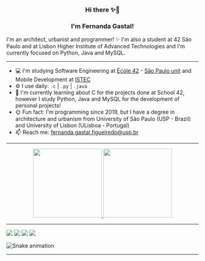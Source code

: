 <h3 align="center">Hi there ✨🚀</h3>
<h3 align="center">I'm Fernanda Gastal! </h3>

I'm an architect, urbanist and programmer! ✨
I'm also a student at 42 São Paulo and at Lisbon Higher Institute of Advanced Technologies and I'm currently focused on Python, Java and MySQL.

---

- 💻 I'm  studying Software Engineering at [École 42](https://www.42.fr/) - [São Paulo unit](https://www.42sp.org.br/) and Mobile Development at [ISTEC](http://www.istec.pt/index.php/ctesp-desenvolvimento-para-dispositivos-moveis/)
- ⚙️ I use daily:  `.c` | `.py` | `.java`
- 🌻 I'm currently learning about C for the projects done at School 42, however I study Python, Java and MySQL for the development of personal projects!
- 🌞 Fun fact: I'm programming since 2019, but I have a degree in architecture and urbanism from University of São Paulo (USP - Brazil) and University of Lisbon (ULisboa - Portugal)
- 📫 Reach me: fernanda.gastal.figueiredo@usp.br

---

<div align="center">
  <a href="https://github.com/fegastal">
  <img height="180em" src="https://github-readme-stats.vercel.app/api?username=fegastal&show_icons=true&theme=dracula&include_all_commits=true&count_private=true"/>
  <img height="180em" src="https://github-readme-stats.vercel.app/api/top-langs/?username=fegastal&layout=compact&langs_count=7&theme=dracula"/>
</div>

---

<div> 
  <a href="https://www.instagram.com/fegastal/" target="_blank"><img src="https://img.shields.io/badge/-Instagram-%23E4405F?style=for-the-badge&logo=instagram&logoColor=white" target="_blank"></a>
 <a href="https://discord.gg/7QrbMzuT" target="_blank"><img src="https://img.shields.io/badge/Discord-7289DA?style=for-the-badge&logo=discord&logoColor=white" target="_blank"></a> 
  <a href = "mailto:fernanda.gastal.figueiredo@usp.br"><img src="https://img.shields.io/badge/-Gmail-%23333?style=for-the-badge&logo=gmail&logoColor=white" target="_blank"></a>
  <a href="https://www.linkedin.com/in/fernandagastal/" target="_blank"><img src="https://img.shields.io/badge/-LinkedIn-%230077B5?style=for-the-badge&logo=linkedin&logoColor=white" target="_blank"></a> 
 
  ![Snake animation](https://github.com/fegastal/fegastal/blob/output/github-contribution-grid-snake.svg)
 
</div>

---
  
<!--
**Yaten/Yaten** is a ✨ _special_ ✨ repository because its `README.md` (this file) appears on your GitHub profile.

Here are some ideas to get you started:

- 🔭 I’m currently working on ...
- 🌱 I’m currently learning ...
- 👯 I’m looking to collaborate on ...
- 🤔 I’m looking for help with ...
- 💬 Ask me about ...
- 📫 How to reach me: ...
- 😄 Pronouns: ...
- ⚡ Fun fact: ...
-->
